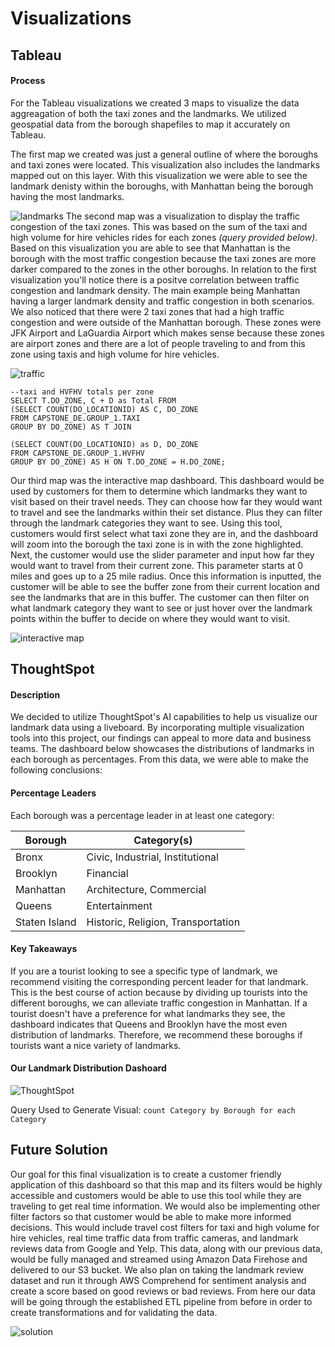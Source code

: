 # Visualizations

## Tableau
#### Process
For the Tableau visualizations we created 3 maps to visualize the data aggreagation of both the taxi zones and the landmarks. We utilized geospatial data from the borough shapefiles to map it accurately on Tableau.

The first map we created was just a general outline of where the boroughs and taxi zones were located. This visualization also includes the landmarks mapped out on this layer. With this visualization we were able to see the landmark denisty within the boroughs, with Manhattan being the borough having the most landmarks.

![landmarks](images/NYC_Landmarks_Map.png)
The second map was a visualization to display the traffic congestion of the taxi zones. This was based on the sum of the taxi and high volume for hire vehicles rides for each zones _(query provided below)_. Based on this visualization you are able to see that Manhattan is the borough with the most traffic congestion because the taxi zones are more darker compared to the zones in the other boroughs. In relation to the first visualization you'll notice there is a positve correlation between traffic congestion and landmark density. The main example being Manhattan having a larger landmark density and traffic congestion in both scenarios. We also noticed that there were 2 taxi zones that had a high traffic congestion and were outside of the Manhattan borough. These zones were JFK Airport and LaGuardia Airport which makes sense because these zones are airport zones and there are a lot of people traveling to and from this zone using taxis and high volume for hire vehicles.

![traffic](images/Traffic_Congestion_Map.png)
```
--taxi and HVFHV totals per zone
SELECT T.DO_ZONE, C + D as Total FROM 
(SELECT COUNT(DO_LOCATIONID) AS C, DO_ZONE
FROM CAPSTONE_DE.GROUP_1.TAXI
GROUP BY DO_ZONE) AS T JOIN 

(SELECT COUNT(DO_LOCATIONID) as D, DO_ZONE
FROM CAPSTONE_DE.GROUP_1.HVFHV
GROUP BY DO_ZONE) AS H ON T.DO_ZONE = H.DO_ZONE;
```

Our third map was the interactive map dashboard. This dashboard would be used by customers for them to determine which landmarks they want to visit based on their travel needs. They can choose how far they would want to travel and see the landmarks within their set distance. Plus they can filter through the landmark categories they want to see. 
Using this tool, customers would first select what taxi zone they are in, and the dashboard will zoom into the borough the taxi zone is in with the zone highlighted. Next, the customer would use the slider parameter and input how far they would want to travel from their current zone. This parameter starts at 0 miles and goes up to a 25 mile radius. Once this information is inputted, the customer will be able to see the buffer zone from their current location and see the landmarks that are in this buffer. The customer can then filter on what landmark category they want to see or just hover over the landmark points within the buffer to decide on where they would want to visit.

![interactive map](images/Interactive_Map_Dashboard.png)

## ThoughtSpot

#### Description
We decided to utilize ThoughtSpot's AI capabilities to help us visualize our landmark data using a liveboard. By incorporating multiple visualization tools into this project, our findings can appeal to more data and business teams. The dashboard below showcases the distributions of landmarks in each borough as percentages. From this data, we were able to make the following conclusions:

#### Percentage Leaders
Each borough was a percentage leader in at least one category:

| Borough | Category(s) |
|--------------|----------------------------|
| Bronx | Civic, Industrial, Institutional |
| Brooklyn | Financial |
| Manhattan | Architecture, Commercial | 
| Queens | Entertainment | 
| Staten Island | Historic, Religion, Transportation  | 

#### Key Takeaways
If you are a tourist looking to see a specific type of landmark, we recommend visiting the corresponding percent leader for that landmark. This is the best course of action because by dividing up tourists into the different boroughs, we can alleviate traffic congestion in Manhattan. If a tourist doesn't have a preference for what landmarks they see, the dashboard indicates that Queens and Brooklyn have the most even distribution of landmarks. Therefore, we recommend these boroughs if tourists want a nice variety of landmarks.

#### Our Landmark Distribution Dashoard
![ThoughtSpot](images/ThoughtSpotGroup1.png)

Query Used to Generate Visual: ```count Category by Borough for each Category```

## Future Solution
Our goal for this final visualization is to create a customer friendly application of this dashboard so that this map and its filters would be highly accessible and customers would be able to use this tool while they are traveling to get real time information. We would also be implementing other filter factors so that customer would be able to make more informed decisions. This would include travel cost filters for taxi and high volume for hire vehicles, real time traffic data from traffic cameras, and landmark reviews data from Google and Yelp. This data, along with our previous data, would be fully managed and streamed using Amazon Data Firehose and delivered to our S3 bucket. We also plan on taking the landmark review dataset and run it through AWS Comprehend for sentiment analysis and create a score based on good reviews or bad reviews. From here our data will be going through the established ETL pipeline from before in order to create transformations and for validating the data.

![solution](images/finalsol.drawio.png)
